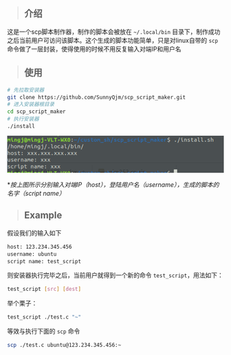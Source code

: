 > ## 介绍

这是一个scp脚本制作器，制作的脚本会被放在 `~/.local/bin` 目录下，制作成功之后当前用户可访问该脚本。这个生成的脚本功能简单，只是对linux自带的 `scp` 命令做了一层封装，使得使用的时候不用反复输入对端IP和用户名

> ## 使用

``` bash
# 先拉取安装器
git clone https://github.com/SunnyQjm/scp_script_maker.git
# 进入安装器根目录
cd scp_script_maker
# 执行安装器
./install
```
![安装器运行界面](https://raw.githubusercontent.com/SunnyQjm/scp_script_maker/master/pic1.png)

**按上图所示分别输入对端IP（host），登陆用户名（username），生成的脚本的名字（script name）*

> ## Example

假设我们的输入如下
``` bash
host: 123.234.345.456
username: ubuntu
script name: test_script
```

则安装器执行完毕之后，当前用户就得到一个新的命令 `test_script`，用法如下：
``` bash
test_script [src] [dest]
```

举个栗子：
``` bash
test_script ./test.c "~"
```

等效与执行下面的 `scp` 命令
``` bash
scp ./test.c ubuntu@123.234.345.456:~
```
